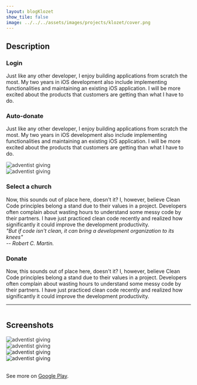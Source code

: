 ```yaml
---
layout: blogKlozet
show_tile: false
image: ../../../assets/images/projects/klozet/cover.png
---
```


<!-- Main -->
<div id="main" class="alt">
<div class="inner">

<!-- One -->
<h2 id="content" class="complement">Description</h2>
<div class="row">
	<div class="4u 12u$(small)">
		<h3 >Login</h3>
		<p>Just like any other developer, I enjoy building applications from scratch the most. My two years in iOS development also include implementing functionalities and maintaining an existing iOS application. I will be more excited about the products that customers are getting than what I have to do.</p>
	</div>
	<div class="4u 12u$(small)">
		<h3 >Auto-donate</h3>
		<p>Just like any other developer, I enjoy building applications from scratch the most. My two years in iOS development also include implementing functionalities and maintaining an existing iOS application. I will be more excited about the products that customers are getting than what I have to do.</p>
	</div>
	<div class="4u 12u$(small)">
		<img style="opacity: 0.9; border-radius: 2px" src="../../../assets/images/projects/adventistGiving/screenshot1.png" alt="adventist giving"/>
	</div>
	<div class="4u 12u$(small)">
		<img style="opacity: 0.9; border-radius: 2px" src="../../../assets/images/projects/adventistGiving/screenshot1.png" alt="adventist giving"/>
	</div>
	<div class="4u 12u$(small)">
		<h3>Select a church</h3>
		<p>Now, this sounds out of place here, doesn't it? I, however, believe Clean Code principles belong a stand due to their values in a project. Developers often complain about wasting hours to understand some messy code by their partners. I have just practiced clean code recently and realized how significantly it could improve the development productivity.
			<br/>
			<i>"But if code isn't clean, it can bring a development organization to its knees"</i>
			<br/>
			<i>-- Robert C. Martin.</i>
		</p>
	</div>
	<div class="4u 12u$(small)">
		<h3>Donate</h3>
		<p>Now, this sounds out of place here, doesn't it? I, however, believe Clean Code principles belong a stand due to their values in a project. Developers often complain about wasting hours to understand some messy code by their partners. I have just practiced clean code recently and realized how significantly it could improve the development productivity.
		</p>
	</div>
	
	
</div>

<hr class="major" />

<div class="row">
	<div class="2u 12u$(small)">
		<h2 id="content" class="complement" style="display: inline-block" >Screenshots</h2>
	</div>
</div>


<div class="row">
	<div class="3u 12u$(medium)">
		<img style="opacity: 0.9; border-radius: 2px" src="../../../assets/images/projects/adventistGiving/screenshot1.png" alt="adventist giving"/>
	</div>
	<div class="3u 12u$(medium)">
		<img style="opacity: 0.9; border-radius: 2px" src="../../../assets/images/projects/adventistGiving/screenshot2.png" alt="adventist giving"/>
	</div>
	<div class="3u 12u$(medium)">
		<img style="opacity: 1.0; border-radius: 2px" src="../../../assets/images/projects/adventistGiving/screenshot3.png" alt="adventist giving"/>	</div>
	<div class="3u 12u$(medium)">
		<img style="opacity: 1.0; border-radius: 2px" src="../../../assets/images/projects/adventistGiving/screenshot4.png" alt="adventist giving"/>
	</div>
	<!-- Break -->
</div>

<br/>

<p>See more on <a href="https://play.google.com/store/apps/details?id=org.andr.adventistgiving">Google Play</a>.</p> 


</div>
</div>